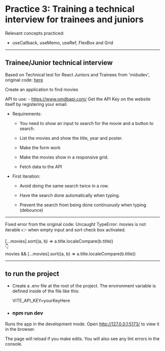 # Practice 3: Training  a technical interview for trainees and juniors

Relevant concepts practiced: 

   - useCallback, useMemo, useRef, FlexBox and Grid

<hr>


## Trainee/Junior technical interview

Based on Technical test for React Juniors and Trainees from 'midudev', original code: [here](https://github.com/midudev/aprendiendo-react/tree/master/projects/05-react-buscador-peliculas)

Create an application to find movies

API to use: - https://www.omdbapi.com/ Get the API Key on the website itself by registering your email.

- Requirements:

   - You need to show an input to search for the movie and a button to search.

   - List the movies and show the title, year and poster.

   - Make the form work

   - Make the movies show in a responsive grid.

   - Fetch data to the API

- First iteration:

  - Avoid doing the same search twice in a row.

  - Have the search done automatically when typing.

  - Prevent the search from being done continuously when typing (debounce)

<hr>

Fixed error from the original code: Uncaught TypeError: movies is not iterable 👉 when empty input and sort check box activated.

[...movies].sort((a, b) => a.title.localeCompare(b.title)) <br>
👇 <br>
movies && [...movies].sort((a, b) => a.title.localeCompare(b.title))

<hr>


## to run the project

- Create a .env file at the root of the project. The environment variable is defined inside of the file like this: </br>     

    VITE_API_KEY=yourKeyHere



- ### npm run dev
Runs the app in the development mode.
Open http://127.0.0.1:5173/ to view it in the browser.

The page will reload if you make edits.
You will also see any lint errors in the console.

